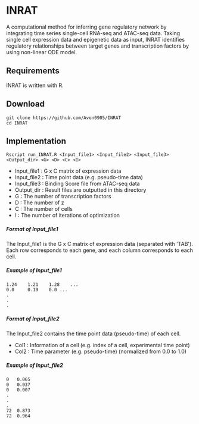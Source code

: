 # INRAT
A computational method for inferring gene regulatory network by integrating time series single-cell RNA-seq and ATAC-seq data. Taking single cell expression data and epigenetic data as input, INRAT identifies regulatory relationships between target genes and transcription factors by using non-linear ODE model. 

## Requirements
INRAT is written with R.

## Download
```
git clone https://github.com/Avon0905/INRAT
cd INRAT
```

## Implementation
```
Rscript run_INRAT.R <Input_file1> <Input_file2> <Input_file3> <Output_dir> <G> <D> <C> <I>
```
* Input_file1 : G x C matrix of expression data
* Input_file2 : Time point data (e.g. pseudo-time data)
* Input_file3 : Binding Score file from ATAC-seq data
* Output_dir : Result files are outputted in this directory
* G : The number of transcription factors
* D : The number of z
* C : The number of cells
* I : The number of iterations of optimization


##### Format of Input_file1
The Input_file1 is the G x C matrix of expression data (separated with 'TAB').
Each row corresponds to each gene, and each column corresponds to each cell.

##### Example of Input_file1
```
1.24	1.21	1.28	...
0.0 	0.19	0.0	...
.
.
.
```

##### Format of Input_file2
The Input_file2 contains the time point data (pseudo-time) of each cell.

* Col1 : Information of a cell (e.g. index of a cell, experimental time point)
* Col2 : Time parameter (e.g. pseudo-time) (normalized from 0.0 to 1.0)

##### Example of Input_file2
```
0	0.065
0	0.037
0	0.007
.
.
.
72	0.873
72	0.964
```

